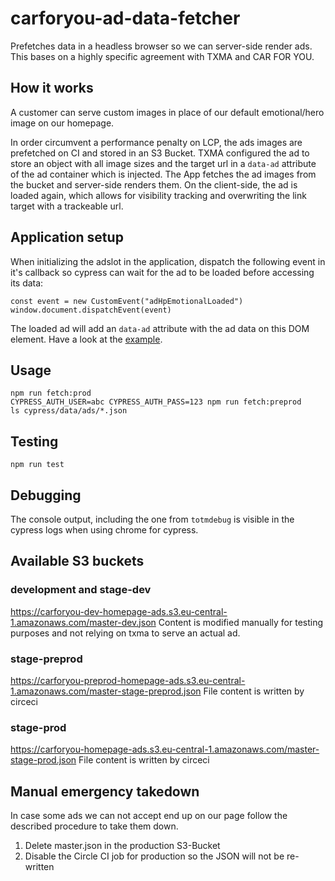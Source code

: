 # carforyou-ad-data-fetcher

Prefetches data in a headless browser so we can server-side render ads. This bases on a highly specific agreement with TXMA and CAR FOR YOU.

## How it works
A customer can serve custom images in place of our default emotional/hero image on our homepage.

In order circumvent a performance penalty on LCP, the ads images are prefetched on CI and stored in an S3 Bucket. TXMA configured the ad to store an object with all image sizes and the target url in a `data-ad` attribute of the ad container which is injected. The App fetches the ad images from the bucket and server-side renders them. On the client-side, the ad is loaded again, which allows for visibility tracking and overwriting the link target with a trackeable url.

## Application setup
When initializing the adslot in the application, dispatch the following event in it's callback so cypress can wait for the ad to be loaded before accessing its data:
```
const event = new CustomEvent("adHpEmotionalLoaded")
window.document.dispatchEvent(event)
```

The loaded ad will add an `data-ad` attribute with the ad data on this DOM element.
Have a look at the [example](./example).

## Usage
```
npm run fetch:prod
CYPRESS_AUTH_USER=abc CYPRESS_AUTH_PASS=123 npm run fetch:preprod
ls cypress/data/ads/*.json
```

## Testing
```
npm run test
```

## Debugging

The console output, including the one from `totmdebug` is visible in the cypress logs when using chrome for cypress.

## Available S3 buckets

### development and stage-dev
https://carforyou-dev-homepage-ads.s3.eu-central-1.amazonaws.com/master-dev.json
Content is modified manually for testing purposes and not relying on txma to serve an actual ad.

### stage-preprod
https://carforyou-preprod-homepage-ads.s3.eu-central-1.amazonaws.com/master-stage-preprod.json
File content is written by circeci

### stage-prod
https://carforyou-homepage-ads.s3.eu-central-1.amazonaws.com/master-stage-prod.json
File content is written by circeci

## Manual emergency takedown

In case some ads we can not accept end up on our page follow the described procedure to take them down.

1. Delete master.json in the production S3-Bucket
2. Disable the Circle CI job for production so the JSON will not be re-written
